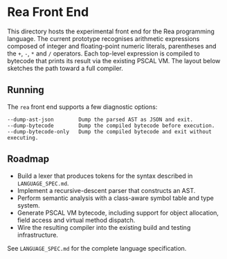 # Rea Front End

This directory hosts the experimental front end for the Rea programming
language. The current prototype recognises arithmetic expressions composed of
integer and floating-point numeric literals, parentheses and the `+`, `-`, `*`
and `/` operators. Each top-level expression is compiled to bytecode that
prints its result via the existing PSCAL VM. The layout below sketches the path
toward a full compiler.

## Running

The `rea` front end supports a few diagnostic options:

```
--dump-ast-json        Dump the parsed AST as JSON and exit.
--dump-bytecode        Dump the compiled bytecode before execution.
--dump-bytecode-only   Dump the compiled bytecode and exit without executing.
```

## Roadmap

- Build a lexer that produces tokens for the syntax described in
  `LANGUAGE_SPEC.md`.
- Implement a recursive-descent parser that constructs an AST.
- Perform semantic analysis with a class-aware symbol table and type system.
- Generate PSCAL VM bytecode, including support for object allocation, field
  access and virtual method dispatch.
- Wire the resulting compiler into the existing build and testing
  infrastructure.

See `LANGUAGE_SPEC.md` for the complete language specification.

